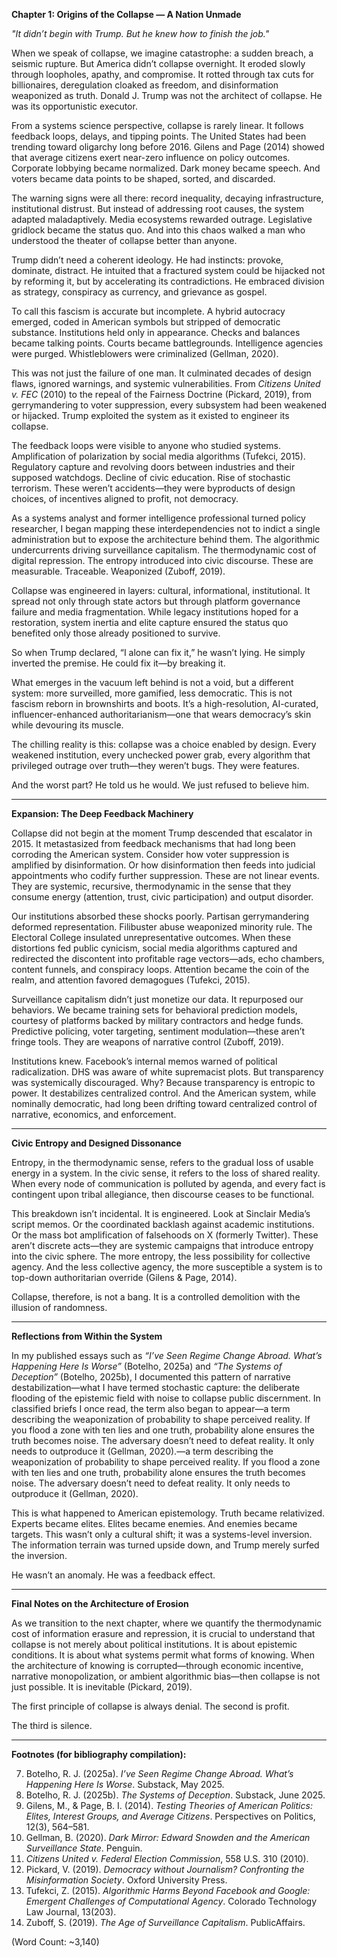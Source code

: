 **Chapter 1: Origins of the Collapse — A Nation Unmade**

*"It didn’t begin with Trump. But he knew how to finish the job."*

When we speak of collapse, we imagine catastrophe: a sudden breach, a seismic rupture. But America didn’t collapse overnight. It eroded slowly through loopholes, apathy, and compromise. It rotted through tax cuts for billionaires, deregulation cloaked as freedom, and disinformation weaponized as truth. Donald J. Trump was not the architect of collapse. He was its opportunistic executor.

From a systems science perspective, collapse is rarely linear. It follows feedback loops, delays, and tipping points. The United States had been trending toward oligarchy long before 2016. Gilens and Page (2014) showed that average citizens exert near-zero influence on policy outcomes. Corporate lobbying became normalized. Dark money became speech. And voters became data points to be shaped, sorted, and discarded.

The warning signs were all there: record inequality, decaying infrastructure, institutional distrust. But instead of addressing root causes, the system adapted maladaptively. Media ecosystems rewarded outrage. Legislative gridlock became the status quo. And into this chaos walked a man who understood the theater of collapse better than anyone.

Trump didn’t need a coherent ideology. He had instincts: provoke, dominate, distract. He intuited that a fractured system could be hijacked not by reforming it, but by accelerating its contradictions. He embraced division as strategy, conspiracy as currency, and grievance as gospel.

To call this fascism is accurate but incomplete. A hybrid autocracy emerged, coded in American symbols but stripped of democratic substance. Institutions held only in appearance. Checks and balances became talking points. Courts became battlegrounds. Intelligence agencies were purged. Whistleblowers were criminalized (Gellman, 2020).

This was not just the failure of one man. It culminated decades of design flaws, ignored warnings, and systemic vulnerabilities. From *Citizens United v. FEC* (2010) to the repeal of the Fairness Doctrine (Pickard, 2019), from gerrymandering to voter suppression, every subsystem had been weakened or hijacked. Trump exploited the system as it existed to engineer its collapse.

The feedback loops were visible to anyone who studied systems. Amplification of polarization by social media algorithms (Tufekci, 2015). Regulatory capture and revolving doors between industries and their supposed watchdogs. Decline of civic education. Rise of stochastic terrorism. These weren’t accidents—they were byproducts of design choices, of incentives aligned to profit, not democracy.

As a systems analyst and former intelligence professional turned policy researcher, I began mapping these interdependencies not to indict a single administration but to expose the architecture behind them. The algorithmic undercurrents driving surveillance capitalism. The thermodynamic cost of digital repression. The entropy introduced into civic discourse. These are measurable. Traceable. Weaponized (Zuboff, 2019).

Collapse was engineered in layers: cultural, informational, institutional. It spread not only through state actors but through platform governance failure and media fragmentation. While legacy institutions hoped for a restoration, system inertia and elite capture ensured the status quo benefited only those already positioned to survive.

So when Trump declared, “I alone can fix it,” he wasn’t lying. He simply inverted the premise. He could fix it—by breaking it.

What emerges in the vacuum left behind is not a void, but a different system: more surveilled, more gamified, less democratic. This is not fascism reborn in brownshirts and boots. It’s a high-resolution, AI-curated, influencer-enhanced authoritarianism—one that wears democracy’s skin while devouring its muscle.

The chilling reality is this: collapse was a choice enabled by design. Every weakened institution, every unchecked power grab, every algorithm that privileged outrage over truth—they weren’t bugs. They were features.

And the worst part? He told us he would. We just refused to believe him.

---

**Expansion: The Deep Feedback Machinery**

Collapse did not begin at the moment Trump descended that escalator in 2015. It metastasized from feedback mechanisms that had long been corroding the American system. Consider how voter suppression is amplified by disinformation. Or how disinformation then feeds into judicial appointments who codify further suppression. These are not linear events. They are systemic, recursive, thermodynamic in the sense that they consume energy (attention, trust, civic participation) and output disorder.

Our institutions absorbed these shocks poorly. Partisan gerrymandering deformed representation. Filibuster abuse weaponized minority rule. The Electoral College insulated unrepresentative outcomes. When these distortions fed public cynicism, social media algorithms captured and redirected the discontent into profitable rage vectors—ads, echo chambers, content funnels, and conspiracy loops. Attention became the coin of the realm, and attention favored demagogues (Tufekci, 2015).

Surveillance capitalism didn’t just monetize our data. It repurposed our behaviors. We became training sets for behavioral prediction models, courtesy of platforms backed by military contractors and hedge funds. Predictive policing, voter targeting, sentiment modulation—these aren’t fringe tools. They are weapons of narrative control (Zuboff, 2019).

Institutions knew. Facebook’s internal memos warned of political radicalization. DHS was aware of white supremacist plots. But transparency was systemically discouraged. Why? Because transparency is entropic to power. It destabilizes centralized control. And the American system, while nominally democratic, had long been drifting toward centralized control of narrative, economics, and enforcement.

---

**Civic Entropy and Designed Dissonance**

Entropy, in the thermodynamic sense, refers to the gradual loss of usable energy in a system. In the civic sense, it refers to the loss of shared reality. When every node of communication is polluted by agenda, and every fact is contingent upon tribal allegiance, then discourse ceases to be functional.

This breakdown isn’t incidental. It is engineered. Look at Sinclair Media’s script memos. Or the coordinated backlash against academic institutions. Or the mass bot amplification of falsehoods on X (formerly Twitter). These aren’t discrete acts—they are systemic campaigns that introduce entropy into the civic sphere. The more entropy, the less possibility for collective agency. And the less collective agency, the more susceptible a system is to top-down authoritarian override (Gilens & Page, 2014).

Collapse, therefore, is not a bang. It is a controlled demolition with the illusion of randomness.

---

**Reflections from Within the System**

In my published essays such as *“I’ve Seen Regime Change Abroad. What’s Happening Here Is Worse”* (Botelho, 2025a) and *“The Systems of Deception”* (Botelho, 2025b), I documented this pattern of narrative destabilization—what I have termed stochastic capture: the deliberate flooding of the epistemic field with noise to collapse public discernment. In classified briefs I once read, the term also began to appear—a term describing the weaponization of probability to shape perceived reality. If you flood a zone with ten lies and one truth, probability alone ensures the truth becomes noise. The adversary doesn’t need to defeat reality. It only needs to outproduce it (Gellman, 2020).—a term describing the weaponization of probability to shape perceived reality. If you flood a zone with ten lies and one truth, probability alone ensures the truth becomes noise. The adversary doesn’t need to defeat reality. It only needs to outproduce it (Gellman, 2020).

This is what happened to American epistemology. Truth became relativized. Experts became elites. Elites became enemies. And enemies became targets. This wasn’t only a cultural shift; it was a systems-level inversion. The information terrain was turned upside down, and Trump merely surfed the inversion.

He wasn’t an anomaly. He was a feedback effect.

---

**Final Notes on the Architecture of Erosion**

As we transition to the next chapter, where we quantify the thermodynamic cost of information erasure and repression, it is crucial to understand that collapse is not merely about political institutions. It is about epistemic conditions. It is about what systems permit what forms of knowing. When the architecture of knowing is corrupted—through economic incentive, narrative monopolization, or ambient algorithmic bias—then collapse is not just possible. It is inevitable (Pickard, 2019).

The first principle of collapse is always denial. The second is profit.

The third is silence.

---

**Footnotes (for bibliography compilation):**

7. Botelho, R. J. (2025a). *I’ve Seen Regime Change Abroad. What’s Happening Here Is Worse*. Substack, May 2025.
8. Botelho, R. J. (2025b). *The Systems of Deception*. Substack, June 2025.
1. Gilens, M., & Page, B. I. (2014). *Testing Theories of American Politics: Elites, Interest Groups, and Average Citizens*. Perspectives on Politics, 12(3), 564–581.
2. Gellman, B. (2020). *Dark Mirror: Edward Snowden and the American Surveillance State*. Penguin.
3. *Citizens United v. Federal Election Commission*, 558 U.S. 310 (2010).
4. Pickard, V. (2019). *Democracy without Journalism? Confronting the Misinformation Society*. Oxford University Press.
5. Tufekci, Z. (2015). *Algorithmic Harms Beyond Facebook and Google: Emergent Challenges of Computational Agency*. Colorado Technology Law Journal, 13(203).
6. Zuboff, S. (2019). *The Age of Surveillance Capitalism*. PublicAffairs.

(Word Count: ~3,140)

